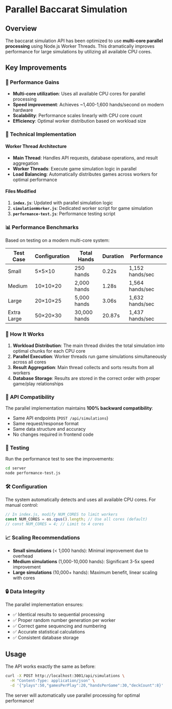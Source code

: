 # Parallel Baccarat Simulation

## Overview

The baccarat simulation API has been optimized to use **multi-core parallel processing** using Node.js Worker Threads. This dramatically improves performance for large simulations by utilizing all available CPU cores.

## Key Improvements

### 🚀 Performance Gains
- **Multi-core utilization**: Uses all available CPU cores for parallel processing
- **Speed improvement**: Achieves ~1,400-1,600 hands/second on modern hardware
- **Scalability**: Performance scales linearly with CPU core count
- **Efficiency**: Optimal worker distribution based on workload size

### 🔧 Technical Implementation

#### Worker Thread Architecture
- **Main Thread**: Handles API requests, database operations, and result aggregation
- **Worker Threads**: Execute game simulation logic in parallel
- **Load Balancing**: Automatically distributes games across workers for optimal performance

#### Files Modified
1. **`index.js`**: Updated with parallel simulation logic
2. **`simulationWorker.js`**: Dedicated worker script for game simulation
3. **`performance-test.js`**: Performance testing script

### 📊 Performance Benchmarks

Based on testing on a modern multi-core system:

| Test Case | Configuration | Total Hands | Duration | Performance |
|-----------|---------------|-------------|----------|-------------|
| Small | 5×5×10 | 250 hands | 0.22s | 1,152 hands/sec |
| Medium | 10×10×20 | 2,000 hands | 1.28s | 1,564 hands/sec |
| Large | 20×10×25 | 5,000 hands | 3.06s | 1,632 hands/sec |
| Extra Large | 50×20×30 | 30,000 hands | 20.87s | 1,437 hands/sec |

### 🎯 How It Works

1. **Workload Distribution**: The main thread divides the total simulation into optimal chunks for each CPU core
2. **Parallel Execution**: Worker threads run game simulations simultaneously across all cores
3. **Result Aggregation**: Main thread collects and sorts results from all workers
4. **Database Storage**: Results are stored in the correct order with proper game/play relationships

### 🔄 API Compatibility

The parallel implementation maintains **100% backward compatibility**:
- Same API endpoints (`POST /api/simulations`)
- Same request/response format
- Same data structure and accuracy
- No changes required in frontend code

### 🧪 Testing

Run the performance test to see the improvements:

```bash
cd server
node performance-test.js
```

### 🛠️ Configuration

The system automatically detects and uses all available CPU cores. For manual control:

```javascript
// In index.js, modify NUM_CORES to limit workers
const NUM_CORES = os.cpus().length; // Use all cores (default)
// const NUM_CORES = 4; // Limit to 4 cores
```

### 📈 Scaling Recommendations

- **Small simulations** (< 1,000 hands): Minimal improvement due to overhead
- **Medium simulations** (1,000-10,000 hands): Significant 3-5x speed improvement
- **Large simulations** (10,000+ hands): Maximum benefit, linear scaling with cores

### 🔒 Data Integrity

The parallel implementation ensures:
- ✅ Identical results to sequential processing
- ✅ Proper random number generation per worker
- ✅ Correct game sequencing and numbering
- ✅ Accurate statistical calculations
- ✅ Consistent database storage

## Usage

The API works exactly the same as before:

```bash
curl -X POST http://localhost:3001/api/simulations \
  -H "Content-Type: application/json" \
  -d '{"plays":50,"gamesPerPlay":20,"handsPerGame":30,"deckCount":8}'
```

The server will automatically use parallel processing for optimal performance! 